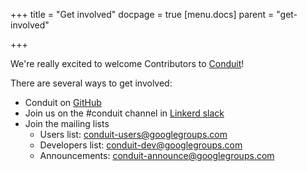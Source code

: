 +++
title = "Get involved"
docpage = true
[menu.docs]
  parent = "get-involved"

+++

We're really excited to welcome Contributors to [Conduit](https://github.com/linkerd/linkerd2)!

There are several ways to get involved:

- Conduit on [GitHub](https://github.com/linkerd/linkerd2)
- Join us on the #conduit channel in [Linkerd slack](https://slack.linkerd.io/)
- Join the mailing lists
  - Users list: [conduit-users@googlegroups.com](https://groups.google.com/forum/#!forum/conduit-users)
  - Developers list: [conduit-dev@googlegroups.com](https://groups.google.com/forum/#!forum/conduit-dev)
  - Announcements: [conduit-announce@googlegroups.com](https://groups.google.com/forum/#!forum/conduit-announce)

